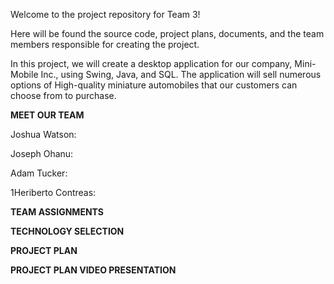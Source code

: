 Welcome to the project repository for Team 3!

Here will be found the source code, project plans, documents, and the team members responsible for creating the project.

In this project, we will create a desktop application for our company, Mini-Mobile Inc., using Swing, Java, and SQL.
The application will sell numerous options of High-quality miniature automobiles that our customers can choose from to purchase.

**MEET OUR TEAM**

Joshua Watson: 

Joseph Ohanu:

Adam Tucker:

1Heriberto Contreas: 


**TEAM ASSIGNMENTS**



**TECHNOLOGY SELECTION**



**PROJECT PLAN**



**PROJECT PLAN VIDEO PRESENTATION**
